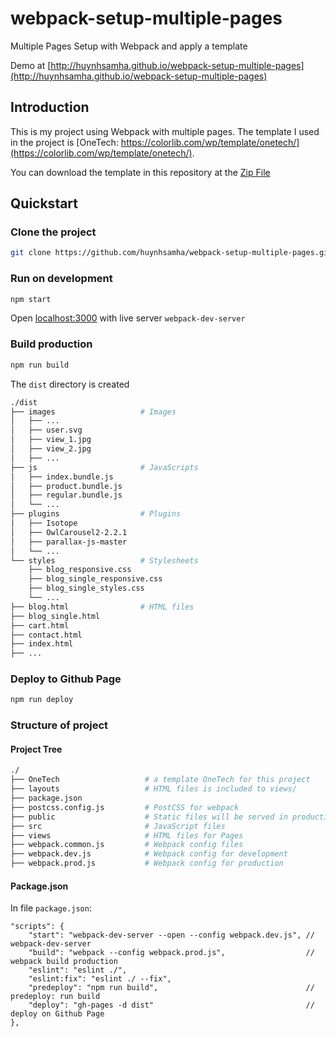 # webpack-setup-multiple-pages

Multiple Pages Setup with Webpack and apply a template

Demo at [http://huynhsamha.github.io/webpack-setup-multiple-pages](http://huynhsamha.github.io/webpack-setup-multiple-pages)

## Introduction

This is my project using Webpack with multiple pages. The template I used in the project is [OneTech: https://colorlib.com/wp/template/onetech/](https://colorlib.com/wp/template/onetech/).

You can download the template in this repository at the [Zip File](https://github.com/huynhsamha/webpack-setup-multiple-pages/blob/master/OneTech.zip)


## Quickstart
### Clone the project
```bash
git clone https://github.com/huynhsamha/webpack-setup-multiple-pages.git
```

### Run on development
```bash
npm start
```
Open [localhost:3000](http://localhost:3000) with live server `webpack-dev-server`

### Build production
```bash
npm run build
```
The `dist` directory is created

```bash
./dist
├── images                   # Images
│   ├── ...
│   ├── user.svg
│   ├── view_1.jpg
│   ├── view_2.jpg
│   ├── ...
├── js                       # JavaScripts
│   ├── index.bundle.js
│   ├── product.bundle.js
│   ├── regular.bundle.js
│   └── ...
├── plugins                  # Plugins
│   ├── Isotope
│   ├── OwlCarousel2-2.2.1
│   ├── parallax-js-master
│   └── ...
└── styles                   # Stylesheets
    ├── blog_responsive.css
    ├── blog_single_responsive.css
    ├── blog_single_styles.css
    └── ...
├── blog.html                # HTML files
├── blog_single.html
├── cart.html
├── contact.html
├── index.html
├── ...
```

### Deploy to Github Page
```bash
npm run deploy
```


### Structure of project
#### Project Tree
```bash
./
├── OneTech                   # a template OneTech for this project
├── layouts                   # HTML files is included to views/
├── package.json
├── postcss.config.js         # PostCSS for webpack
├── public                    # Static files will be served in production
├── src                       # JavaScript files
├── views                     # HTML files for Pages
├── webpack.common.js         # Webpack config files
├── webpack.dev.js            # Webpack config for development
├── webpack.prod.js           # Webpack config for production
```

#### Package.json
In file `package.json`:
```json5
"scripts": {
    "start": "webpack-dev-server --open --config webpack.dev.js", // webpack-dev-server
    "build": "webpack --config webpack.prod.js",                  // webpack build production
    "eslint": "eslint ./",
    "eslint:fix": "eslint ./ --fix",
    "predeploy": "npm run build",                                 // predeploy: run build
    "deploy": "gh-pages -d dist"                                  // deploy on Github Page
},
```

